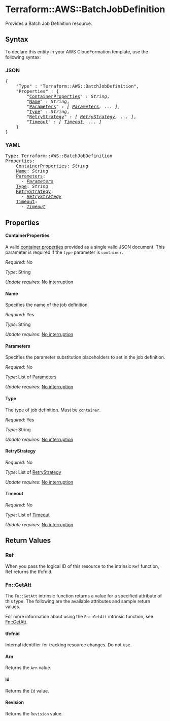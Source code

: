 # Terraform::AWS::BatchJobDefinition

Provides a Batch Job Definition resource.

## Syntax

To declare this entity in your AWS CloudFormation template, use the following syntax:

### JSON

<pre>
{
    "Type" : "Terraform::AWS::BatchJobDefinition",
    "Properties" : {
        "<a href="#containerproperties" title="ContainerProperties">ContainerProperties</a>" : <i>String</i>,
        "<a href="#name" title="Name">Name</a>" : <i>String</i>,
        "<a href="#parameters" title="Parameters">Parameters</a>" : <i>[ <a href="parameters.md">Parameters</a>, ... ]</i>,
        "<a href="#type" title="Type">Type</a>" : <i>String</i>,
        "<a href="#retrystrategy" title="RetryStrategy">RetryStrategy</a>" : <i>[ <a href="retrystrategy.md">RetryStrategy</a>, ... ]</i>,
        "<a href="#timeout" title="Timeout">Timeout</a>" : <i>[ <a href="timeout.md">Timeout</a>, ... ]</i>
    }
}
</pre>

### YAML

<pre>
Type: Terraform::AWS::BatchJobDefinition
Properties:
    <a href="#containerproperties" title="ContainerProperties">ContainerProperties</a>: <i>String</i>
    <a href="#name" title="Name">Name</a>: <i>String</i>
    <a href="#parameters" title="Parameters">Parameters</a>: <i>
      - <a href="parameters.md">Parameters</a></i>
    <a href="#type" title="Type">Type</a>: <i>String</i>
    <a href="#retrystrategy" title="RetryStrategy">RetryStrategy</a>: <i>
      - <a href="retrystrategy.md">RetryStrategy</a></i>
    <a href="#timeout" title="Timeout">Timeout</a>: <i>
      - <a href="timeout.md">Timeout</a></i>
</pre>

## Properties

#### ContainerProperties

A valid [container properties](http://docs.aws.amazon.com/batch/latest/APIReference/API_RegisterJobDefinition.html)
provided as a single valid JSON document. This parameter is required if the `type` parameter is `container`.

_Required_: No

_Type_: String

_Update requires_: [No interruption](https://docs.aws.amazon.com/AWSCloudFormation/latest/UserGuide/using-cfn-updating-stacks-update-behaviors.html#update-no-interrupt)

#### Name

Specifies the name of the job definition.

_Required_: Yes

_Type_: String

_Update requires_: [No interruption](https://docs.aws.amazon.com/AWSCloudFormation/latest/UserGuide/using-cfn-updating-stacks-update-behaviors.html#update-no-interrupt)

#### Parameters

Specifies the parameter substitution placeholders to set in the job definition.

_Required_: No

_Type_: List of <a href="parameters.md">Parameters</a>

_Update requires_: [No interruption](https://docs.aws.amazon.com/AWSCloudFormation/latest/UserGuide/using-cfn-updating-stacks-update-behaviors.html#update-no-interrupt)

#### Type

The type of job definition.  Must be `container`.

_Required_: Yes

_Type_: String

_Update requires_: [No interruption](https://docs.aws.amazon.com/AWSCloudFormation/latest/UserGuide/using-cfn-updating-stacks-update-behaviors.html#update-no-interrupt)

#### RetryStrategy

_Required_: No

_Type_: List of <a href="retrystrategy.md">RetryStrategy</a>

_Update requires_: [No interruption](https://docs.aws.amazon.com/AWSCloudFormation/latest/UserGuide/using-cfn-updating-stacks-update-behaviors.html#update-no-interrupt)

#### Timeout

_Required_: No

_Type_: List of <a href="timeout.md">Timeout</a>

_Update requires_: [No interruption](https://docs.aws.amazon.com/AWSCloudFormation/latest/UserGuide/using-cfn-updating-stacks-update-behaviors.html#update-no-interrupt)

## Return Values

### Ref

When you pass the logical ID of this resource to the intrinsic `Ref` function, Ref returns the tfcfnid.

### Fn::GetAtt

The `Fn::GetAtt` intrinsic function returns a value for a specified attribute of this type. The following are the available attributes and sample return values.

For more information about using the `Fn::GetAtt` intrinsic function, see [Fn::GetAtt](https://docs.aws.amazon.com/AWSCloudFormation/latest/UserGuide/intrinsic-function-reference-getatt.html).

#### tfcfnid

Internal identifier for tracking resource changes. Do not use.

#### Arn

Returns the <code>Arn</code> value.

#### Id

Returns the <code>Id</code> value.

#### Revision

Returns the <code>Revision</code> value.

